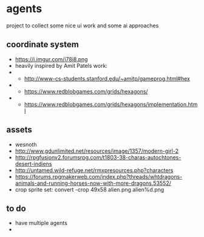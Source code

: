 # agents

project to collect some nice ui work and some ai approaches

## coordinate system
* https://i.imgur.com/i78i8.png
* heavily inspired by Amit Patels work:
* * http://www-cs-students.stanford.edu/~amitp/gameprog.html#hex
* * https://www.redblobgames.com/grids/hexagons/
* * https://www.redblobgames.com/grids/hexagons/implementation.html

## assets
* wesnoth
* http://www.gdunlimited.net/resources/image/1357/modern-girl-2
* http://rpgfusionv2.forumsrpg.com/t1803-38-charas-autochtones-desert-indiens
* http://untamed.wild-refuge.net/rmxpresources.php?characters
* https://forums.rpgmakerweb.com/index.php?threads/whtdragons-animals-and-running-horses-now-with-more-dragons.53552/
* crop sprite set: convert -crop 49x58 alien.png alien%d.png

## to do
* have multiple agents
*
